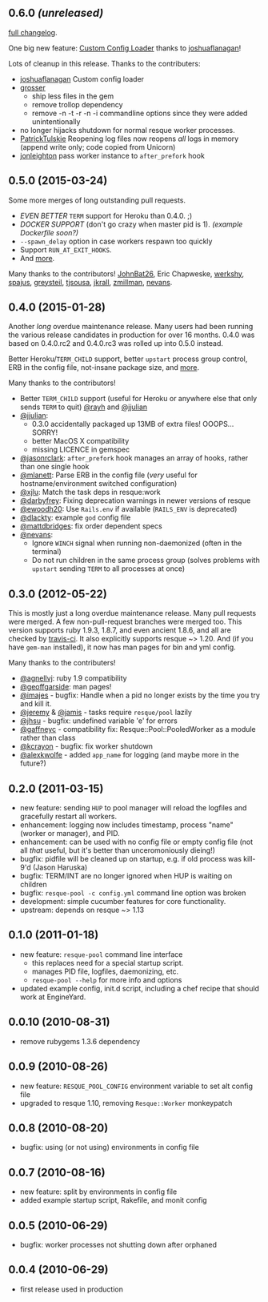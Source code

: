 ## 0.6.0 _(unreleased)_
[full changelog](https://github.com/nevans/resque-pool/compare/v0.5.0...master).

One big new feature: [Custom Config
Loader](https://github.com/nevans/resque-pool#custom-configuration-loader)
thanks to [joshuaflanagan](https://github.com/joshuaflanagan)!

Lots of cleanup in this release.  Thanks to the contributers:

 * [joshuaflanagan](https://github.com/joshuaflanagan) Custom config loader
 * [grosser](https://github/grosser)
   * ship less files in the gem
   * remove trollop dependency
   * remove -n -t -r -n -i commandline options since they were added unintentionally
 * no longer hijacks shutdown for normal resque worker processes.
 * [PatrickTulskie](https://github.com/PatrickTulskie) Reopening log files now
   reopens *all* logs in memory (append write only; code copied from Unicorn)
 * [jonleighton](https://github.com/jonleighton) pass worker instance to
   `after_prefork` hook

## 0.5.0 (2015-03-24)

Some more merges of long outstanding pull requests.

 * _EVEN BETTER_ `TERM` support for Heroku than 0.4.0.  ;)
 * _DOCKER SUPPORT_ (don't go crazy when master pid is 1).
   _(example Dockerfile soon?)_
 * `--spawn_delay` option in case workers respawn too quickly
 * Support `RUN_AT_EXIT_HOOKS`.
 * And [more](https://github.com/nevans/resque-pool/compare/v0.4.0...v0.5.0).

Many thanks to the contributors! [JohnBat26](https://github.com/JohnBat26), Eric
Chapweske, [werkshy](https://github.com/werkshy),
[spajus](https://github.com/spajus), [greysteil](https://github.com/greysteil),
[tjsousa](https://github.com/tjsousa), [jkrall](https://github.com/jkrall),
[zmillman](https://github.com/zmillman), [nevans](http://github.com/nevans).

## 0.4.0 (2015-01-28)

Another _long_ overdue maintenance release.  Many users had been running the
various release candidates in production for over 16 months.  0.4.0 was based
on 0.4.0.rc2 and 0.4.0.rc3 was rolled up into 0.5.0 instead.

Better Heroku/`TERM_CHILD` support, better `upstart` process group control, ERB
in the config file, not-insane package size, and
[more](https://github.com/nevans/resque-pool/compare/v0.3.0...v0.4.0).

Many thanks to the contributors!

 * Better `TERM_CHILD` support (useful for Heroku or anywhere else that only
   sends `TERM` to quit) [@rayh](https://github.com/rayh) and
   [@jjulian](https://github.com/jjulian)
 * [@jjulian](https://github.com/jjulian):
   * 0.3.0 accidentally packaged up 13MB of extra files!  OOOPS... SORRY!
   * better MacOS X compatibility
   * missing LICENCE in gemspec
 * [@jasonrclark](https://github.com/jasonrclark): `after_prefork` hook manages
   an array of hooks, rather than one single hook
 * [@mlanett](https://github.com/mlanett): Parse ERB in the config file (_very_
   useful for hostname/environment switched configuration)
 * [@xjlu](https://github.com/xjlu): Match the task deps in resque:work
 * [@darbyfrey](https://github.com/darbyfrey): Fixing deprecation warnings in
   newer versions of resque
 * [@ewoodh20](https://github.com/ewoodh20): Use `Rails.env` if available
   (`RAILS_ENV` is deprecated)
 * [@dlackty](https://github.com/dlackty): example `god` config file
 * [@mattdbridges](https://github.com/mattdbridges): fix order dependent specs
 * [@nevans](https://github.com/nevans):
   * Ignore `WINCH` signal when running non-daemonized (often in the terminal)
   * Do not run children in the same process group (solves problems with `upstart`
     sending `TERM` to all processes at once)

## 0.3.0 (2012-05-22)

This is mostly just a long overdue maintenance release.  Many pull requests were
merged.  A few non-pull-request branches were merged too.  This version supports
ruby 1.9.3, 1.8.7, and even ancient 1.8.6, and all are checked by
[travis-ci](http://travis-ci.org/nevans/resque-pool).  It also explicitly
supports resque ~> 1.20.  And (if you have `gem-man` installed), it now has man
pages for bin and yml config.

Many thanks to the contributers!

 * [@agnellvj](https://github.com/agnellvj): ruby 1.9 compatibility
 * [@geoffgarside](https://github.com/geoffgarside): man pages!
 * [@imajes](https://github.com/imajes) - bugfix: Handle when a pid no longer
   exists by the time you try and kill it.
 * [@jeremy](https://github.com/jeremy) & [@jamis](https://github.com/jamis) -
   tasks require `resque/pool` lazily
 * [@jhsu](https://github.com/jhsu) - bugfix: undefined variable 'e' for errors
 * [@gaffneyc](https://github.com/gaffneyc) - compatibility fix:
   Resque::Pool::PooledWorker as a module rather than class
 * [@kcrayon](https://github.com/kcrayon) - bugfix: fix worker shutdown
 * [@alexkwolfe](https://github.com/alexkwolfe) - added `app_name` for logging
   (and maybe more in the future?)

## 0.2.0 (2011-03-15)

* new feature: sending `HUP` to pool manager will reload the logfiles and
  gracefully restart all workers.
* enhancement: logging now includes timestamp, process "name" (worker or
  manager), and PID.
* enhancement: can be used with no config file or empty config file (not all
  *that* useful, but it's better than unceromoniously dieing!)
* bugfix: pidfile will be cleaned up on startup, e.g. if old process was
  kill-9'd (Jason Haruska)
* bugfix: TERM/INT are no longer ignored when HUP is waiting on children
* bugfix: `resque-pool -c config.yml` command line option was broken
* development: simple cucumber features for core functionality.
* upstream: depends on resque ~> 1.13

## 0.1.0 (2011-01-18)

* new feature: `resque-pool` command line interface
  * this replaces need for a special startup script.
  * manages PID file, logfiles, daemonizing, etc.
  * `resque-pool --help` for more info and options
* updated example config, init.d script, including a chef recipe that should
  work at EngineYard.

## 0.0.10 (2010-08-31)

* remove rubygems 1.3.6 dependency

## 0.0.9 (2010-08-26)

* new feature: `RESQUE_POOL_CONFIG` environment variable to set alt config file
* upgraded to resque 1.10, removing `Resque::Worker` monkeypatch

## 0.0.8 (2010-08-20)

* bugfix: using (or not using) environments in config file

## 0.0.7 (2010-08-16)

* new feature: split by environments in config file
* added example startup script, Rakefile, and monit config

## 0.0.5 (2010-06-29)

* bugfix: worker processes not shutting down after orphaned

## 0.0.4 (2010-06-29)

* first release used in production
